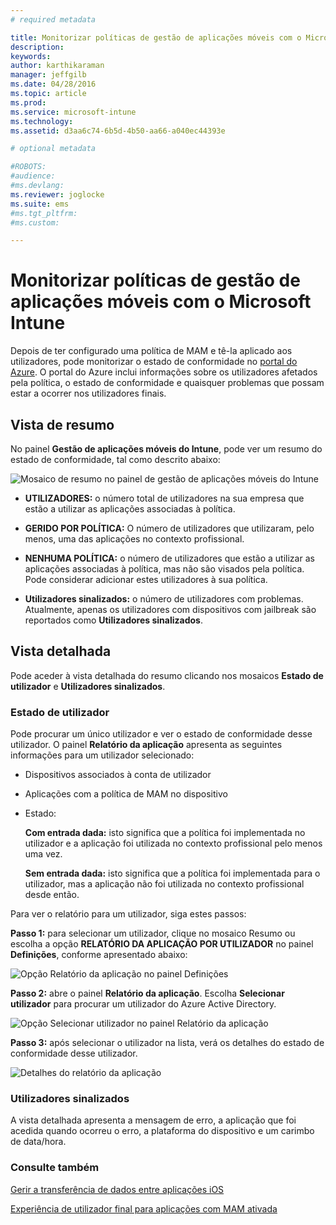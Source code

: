 ```yaml
---
# required metadata

title: Monitorizar políticas de gestão de aplicações móveis com o Microsoft Intune | Microsoft Intune
description:
keywords:
author: karthikaraman
manager: jeffgilb
ms.date: 04/28/2016
ms.topic: article
ms.prod:
ms.service: microsoft-intune
ms.technology:
ms.assetid: d3aa6c74-6b5d-4b50-aa66-a040ec44393e

# optional metadata

#ROBOTS:
#audience:
#ms.devlang:
ms.reviewer: joglocke
ms.suite: ems
#ms.tgt_pltfrm:
#ms.custom:

---
```


# Monitorizar políticas de gestão de aplicações móveis com o Microsoft Intune
Depois de ter configurado uma política de MAM e tê-la aplicado aos utilizadores, pode monitorizar o estado de conformidade no [portal do Azure](https://portal.azure.com). O portal do Azure inclui informações sobre os utilizadores afetados pela política, o estado de conformidade e quaisquer problemas que possam estar a ocorrer nos utilizadores finais.
## Vista de resumo
No painel **Gestão de aplicações móveis do Intune**, pode ver um resumo do estado de conformidade, tal como descrito abaixo:


![Mosaico de resumo no painel de gestão de aplicações móveis do Intune](../media/mam-azure-portal-user-status-summary.png)

-   **UTILIZADORES:** o número total de utilizadores na sua empresa que estão a utilizar as aplicações associadas à política.

-   **GERIDO POR POLÍTICA:** O número de utilizadores que utilizaram, pelo menos, uma das aplicações no contexto profissional.

-   **NENHUMA POLÍTICA:** o número de utilizadores que estão a utilizar as aplicações associadas à política, mas não são visados pela política.  Pode considerar adicionar estes utilizadores à sua política.

- **Utilizadores sinalizados:** o número de utilizadores com problemas. Atualmente, apenas os utilizadores com dispositivos com jailbreak são reportados como **Utilizadores sinalizados**.


## Vista detalhada
Pode aceder à vista detalhada do resumo clicando nos mosaicos **Estado de utilizador** e **Utilizadores sinalizados**.

### Estado de utilizador
Pode procurar um único utilizador e ver o estado de conformidade desse utilizador. O painel **Relatório da aplicação** apresenta as seguintes informações para um utilizador selecionado:
- Dispositivos associados à conta de utilizador
- Aplicações com a política de MAM no dispositivo
- Estado:

  **Com entrada dada:** isto significa que a política foi implementada no utilizador e a aplicação foi utilizada no contexto profissional pelo menos uma vez.

  **Sem entrada dada:** isto significa que a política foi implementada para o utilizador, mas a aplicação não foi utilizada no contexto profissional desde então.

Para ver o relatório para um utilizador, siga estes passos:

**Passo 1:** para selecionar um utilizador, clique no mosaico Resumo ou escolha a opção **RELATÓRIO DA APLICAÇÃO POR UTILIZADOR** no painel **Definições**, conforme apresentado abaixo:

![Opção Relatório da aplicação no painel Definições](../media/mam-azure-portal-app-reporting-by-user-settings-blade.png)

**Passo 2:** abre o painel **Relatório da aplicação**. Escolha **Selecionar utilizador** para procurar um utilizador do Azure Active Directory.

![Opção Selecionar utilizador no painel Relatório da aplicação](../media/mam-azure-portal-app-reporting-select-user.png)

**Passo 3:** após selecionar o utilizador na lista, verá os detalhes do estado de conformidade desse utilizador.

![Detalhes do relatório da aplicação](../media/mam-azure-portal-app-reporting-by-user.png)
### Utilizadores sinalizados
A vista detalhada apresenta a mensagem de erro, a aplicação que foi acedida quando ocorreu o erro, a plataforma do dispositivo e um carimbo de data/hora.  

### Consulte também
[Gerir a transferência de dados entre aplicações iOS](manage-data-transfer-between-ios-apps-with-microsoft-intune.md)

[Experiência de utilizador final para aplicações com MAM ativada](end-user-experience-for-mam-enabled-apps-with-microsoft-intune.md)


<!--HONumber=Jun16_HO2-->


